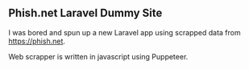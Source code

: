 ## Phish.net Laravel Dummy Site

I was bored and spun up a new Laravel app using scrapped data from https://phish.net.

Web scrapper is written in javascript using Puppeteer.

